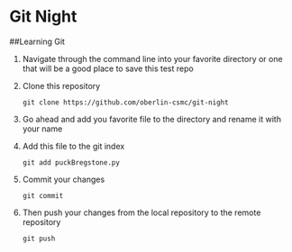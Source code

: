 # Git Night

##Learning Git
1. Navigate through the command line into your favorite directory or one that will be a good place to save this test repo

2. Clone this repository

    `git clone https://github.com/oberlin-csmc/git-night`

3. Go ahead and add you favorite file to the directory and rename it with your name

4. Add this file to the git index

    `git add puckBregstone.py`

5. Commit your changes

	`git commit`

5. Then push your changes from the local repository to the remote repository

    `git push`
